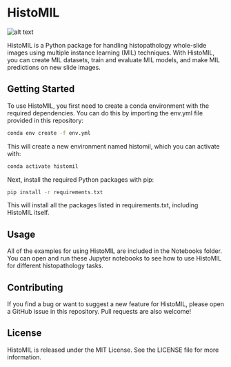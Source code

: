 # HistoMIL
![alt text](https://github.com/RunningStone/HistoMIL/raw/main/logo.png)


HistoMIL is a Python package for handling histopathology whole-slide images using multiple instance learning (MIL) techniques. With HistoMIL, you can create MIL datasets, train and evaluate MIL models, and make MIL predictions on new slide images.

## Getting Started

To use HistoMIL, you first need to create a conda environment with the required dependencies. You can do this by importing the env.yml file provided in this repository:

```bash
conda env create -f env.yml
```
This will create a new environment named histomil, which you can activate with:

```bash
conda activate histomil
```

Next, install the required Python packages with pip:

```bash
pip install -r requirements.txt
```
This will install all the packages listed in requirements.txt, including HistoMIL itself.

## Usage

All of the examples for using HistoMIL are included in the Notebooks folder. You can open and run these Jupyter notebooks to see how to use HistoMIL for different histopathology tasks.

## Contributing

If you find a bug or want to suggest a new feature for HistoMIL, please open a GitHub issue in this repository. Pull requests are also welcome!

## License

HistoMIL is released under the MIT License. See the LICENSE file for more information.